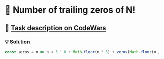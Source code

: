 # 📝 Number of trailing zeros of N!

## 🔗 [Task description on CodeWars](https://www.codewars.com/kata/52f787eb172a8b4ae1000a34)

### 💡 Solution

```javascript
const zeros = n => n < 5 ? 0 : Math.floor(n / 5) + zeros(Math.floor(n / 5));
```
